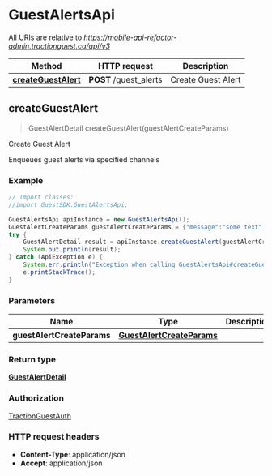 # GuestAlertsApi

All URIs are relative to *https://mobile-api-refactor-admin.tractionguest.ca/api/v3*

Method | HTTP request | Description
------------- | ------------- | -------------
[**createGuestAlert**](GuestAlertsApi.md#createGuestAlert) | **POST** /guest_alerts | Create Guest Alert



## createGuestAlert

> GuestAlertDetail createGuestAlert(guestAlertCreateParams)

Create Guest Alert

Enqueues guest alerts via specified channels

### Example

```java
// Import classes:
//import GuestSDK.GuestAlertsApi;

GuestAlertsApi apiInstance = new GuestAlertsApi();
GuestAlertCreateParams guestAlertCreateParams = {"message":"some text","channels":["SMS","EMAIL"],"signin_selectors":{"signin_ids":[19,64],"is_signed_out":false}}; // GuestAlertCreateParams | 
try {
    GuestAlertDetail result = apiInstance.createGuestAlert(guestAlertCreateParams);
    System.out.println(result);
} catch (ApiException e) {
    System.err.println("Exception when calling GuestAlertsApi#createGuestAlert");
    e.printStackTrace();
}
```

### Parameters


Name | Type | Description  | Notes
------------- | ------------- | ------------- | -------------
 **guestAlertCreateParams** | [**GuestAlertCreateParams**](GuestAlertCreateParams.md)|  |

### Return type

[**GuestAlertDetail**](GuestAlertDetail.md)

### Authorization

[TractionGuestAuth](../README.md#TractionGuestAuth)

### HTTP request headers

- **Content-Type**: application/json
- **Accept**: application/json

